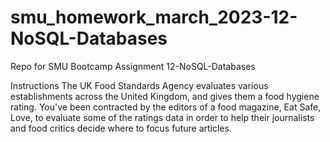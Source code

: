 # smu_homework_march_2023-12-NoSQL-Databases
Repo for SMU Bootcamp Assignment 12-NoSQL-Databases

Instructions
The UK Food Standards Agency evaluates various establishments across the United Kingdom, and gives them a food hygiene rating. You've been contracted by the editors of a food magazine, Eat Safe, Love, to evaluate some of the ratings data in order to help their journalists and food critics decide where to focus future articles.
